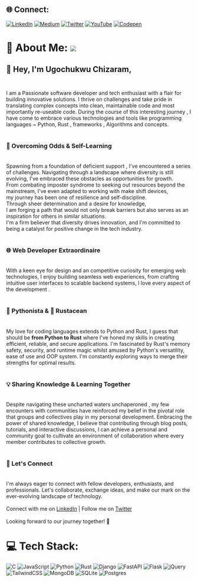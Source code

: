 ## 🌐 Connect:
[![LinkedIn](https://img.shields.io/badge/LinkedIn-%230077B5.svg?logo=linkedin&logoColor=white)](https://linkedin.com/in/ugochukwu-chizaram-86458a254/) [![Medium](https://img.shields.io/badge/Medium-12100E?logo=medium&logoColor=white)](https://medium.com/@ugochukwuchizaramoku) [![Twitter](https://img.shields.io/badge/Twitter-%231DA1F2.svg?logo=Twitter&logoColor=white)](https://twitter.com/zara_tech006) [![YouTube](https://img.shields.io/badge/YouTube-%23FF0000.svg?logo=YouTube&logoColor=white)](https://youtube.com/@UCHinlvZ_Q4mX_0YW0-t4CEQ) [![Codepen](https://img.shields.io/badge/Codepen-000000?style=for-the-badge&logo=codepen&logoColor=white)](https://codepen.io/ugochukwu-850) 

# 💫 About Me: [![](https://visitcount.itsvg.in/api?id=ugochukwu-850&icon=5&color=0)](https://visitcount.itsvg.in)

## 👋 Hey, I'm Ugochukwu Chizaram,<br><br>
I am a Passionate software developer and tech enthusiast with a flair for building innovative solutions. I thrive on challenges and take pride in translating complex concepts into clean, maintainable code and most importantly re-useable code. During the course of this interesting journey , I have come to embrace various technologies and tools like programming languages ~ Python, Rust , frameworks , Algorithms and concepts.<br><br>

### 👊 Overcoming Odds & Self-Learning<br><br>
Spawning from a foundation of deficient support , I've encountered a series of challenges. Navigating through a landscape where diversity is still evolving, I've embraced these obstacles as opportunities for growth. <br>From combating imposter syndrome to seeking out resources beyond the mainstream, I've even adapted to working with make shift devices, <br>my journey has been one of resilience and self-discipline. <br>Through sheer determination and a desire for knowledge, <br>I am forging a path that would not only break barriers but also serves as an inspiration for others in similar situations. <br>I'm a firm believer that diversity drives innovation, and I'm committed to being a catalyst for positive change in the tech industry.<br><br>
### 🌐 Web Developer Extraordinaire<br><br>
With a keen eye for design and an competitive curiosity for emerging web technologies, I enjoy building seamless web experiences, from crafting intuitive user interfaces to scalable backend systems, I love every aspect of the development .<br><br>

### 🐍 Pythonista & 🦀 Rustacean<br><br>
My love for coding languages extends to Python and Rust, I guess that should be __from Python to Rust__ where I've honed my skills in creating efficient, reliable, and secure applications. I'm fascinated by Rust's memory safety, security, and runtime magic whilst amused by Python's versatility, ease of use and OOP system. I'm constantly exploring ways to merge their strengths for optimal results.<br><br>

### 💡 Sharing Knowledge & Learning Together<br><br>
Despite navigating these uncharted waters unchaperoned , my few encounters with communities have reinforced my belief in the pivotal role that groups and collectives play in my personal development. Embracing the power of shared knowledge, I believe that  contributing through blog posts, tutorials, and interactive discussions, I can achieve a personal and  community goal to cultivate an environment of collaboration where every member contributes to collective growth.<br><br>

### 🚀 Let's Connect<br><br>
I'm always eager to connect with fellow developers, enthusiasts, and professionals. Let's collaborate, exchange ideas, and make our mark on the ever-evolving landscape of technology.<br><br>Connect with me on [LinkedIn](https://www.linkedin.com/in/ugochukwu-chizaram850/) | Follow me on [Twitter](https://twitter.com/zara_tech006)<br><br>Looking forward to our journey together! 🌟<br> 

# 💻 Tech Stack:
![C](https://img.shields.io/badge/c-%2300599C.svg?style=flat&logo=c&logoColor=white)
![JavaScript](https://img.shields.io/badge/javascript-%23323330.svg?style=flat&logo=javascript&logoColor=%23F7DF1E) 
![Python](https://img.shields.io/badge/python-3670A0?style=flat&logo=python&logoColor=ffdd54) 
![Rust](https://img.shields.io/badge/rust-%23000000.svg?style=flat&logo=rust&logoColor=white) 
![Django](https://img.shields.io/badge/django-%23092E20.svg?style=flat&logo=django&logoColor=white)
![FastAPI](https://img.shields.io/badge/FastAPI-005571?style=flat&logo=fastapi) 
![Flask](https://img.shields.io/badge/flask-%23000.svg?style=flat&logo=flask&logoColor=white) 
![jQuery](https://img.shields.io/badge/jquery-%230769AD.svg?style=flat&logo=jquery&logoColor=white) 
![TailwindCSS](https://img.shields.io/badge/tailwindcss-%2338B2AC.svg?style=flat&logo=tailwind-css&logoColor=white) 
![MongoDB](https://img.shields.io/badge/MongoDB-%234ea94b.svg?style=flat&logo=mongodb&logoColor=white) 
![SQLite](https://img.shields.io/badge/sqlite-%2307405e.svg?style=flat&logo=sqlite&logoColor=white) 
![Postgres](https://img.shields.io/badge/postgres-%23316192.svg?style=flat&logo=postgresql&logoColor=white)
